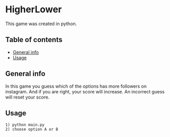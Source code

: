 
# HigherLower

This game was created in python.

## Table of contents
* [General info](#general-info)
* [Usage](#usage)

## General info
In this game you guess which of the options has more followers on instagram. And if you are right, your score will increase. An incorrect guess will reset your score. 

## Usage

```
1) python main.py
2) choose option A or B
```

